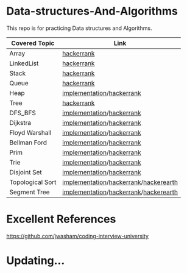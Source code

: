 # Data-structures-And-Algorithms
This repo is for practicing Data structures and Algorithms.

 Covered Topic      | Link |
| ----------- | ----------- |
| Array      | [hackerrank](https://github.com/ngthanhtin/Data-structures-And-Algorithms/tree/master/hackerrank/datastructure/array) |
| LinkedList   | [hackerrank](https://github.com/ngthanhtin/Data-structures-And-Algorithms/tree/master/hackerrank/datastructure/linkedlist) |
| Stack | [hackerrank](https://github.com/ngthanhtin/Data-structures-And-Algorithms/tree/master/hackerrank/datastructure/stack) |
| Queue | [hackerrank](https://github.com/ngthanhtin/Data-structures-And-Algorithms/tree/master/hackerrank/datastructure/queue) |
| Heap | [implementation](https://github.com/ngthanhtin/Data-structures-And-Algorithms/tree/master/implementation/Heap)/[hackerrank]() |
| Tree   | [hackerrank](https://github.com/ngthanhtin/Data-structures-And-Algorithms/tree/master/hackerrank/datastructure/tree) |
| DFS_BFS | [implementation](https://github.com/ngthanhtin/Data-structures-And-Algorithms/tree/master/implementation/DFS_BFS)/[hackerrank]() |
| Dijkstra | [implementation](https://github.com/ngthanhtin/Data-structures-And-Algorithms/tree/master/implementation/Dijkstra)/[hackerrank]() |
| Floyd Warshall | [implementation](https://github.com/ngthanhtin/Data-structures-And-Algorithms/tree/master/implementation/Floyd_Warshall)/[hackerrank]() |
| Bellman Ford | [implementation](https://github.com/ngthanhtin/Data-structures-And-Algorithms/tree/master/implementation/Bellman_Ford)/[hackerrank]() |
| Prim | [implementation](https://github.com/ngthanhtin/Data-structures-And-Algorithms/tree/master/implementation/Prim)/[hackerrank]() |
| Trie | [implementation](https://github.com/ngthanhtin/Data-structures-And-Algorithms/tree/master/implementation/Trie)/[hackerrank]() |
| Disjoint Set | [implementation](https://github.com/ngthanhtin/Data-structures-And-Algorithms/tree/master/implementation/Disjoint%20Set)/[hackerrank]() |
| Topological Sort | [implementation]()/[hackerrank]()/[hackerearth]() |
| Segment Tree | [implementation]()/[hackerrank]()/[hackerearth]() |

# Excellent References
https://github.com/jwasham/coding-interview-university

# Updating...
